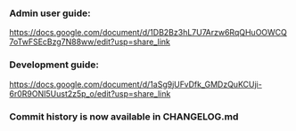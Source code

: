 ### Admin user guide:
https://docs.google.com/document/d/1DB2Bz3hL7U7Arzw6RqQHuOOWCQ7oTwFSEcBzg7N88ww/edit?usp=share_link

### Development guide:
https://docs.google.com/document/d/1aSg9jUFvDfk_GMDzQuKCUji-6r0R9ONI5Uust2z5p_o/edit?usp=share_link

### Commit history is now available in CHANGELOG.md
